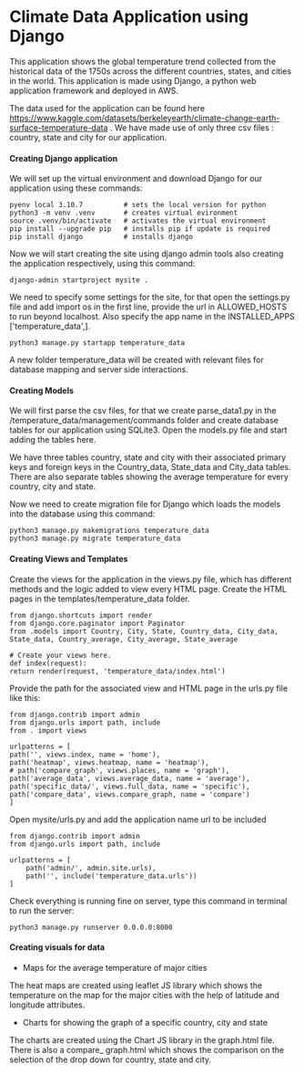 # Climate Data Application using Django
This application shows the global temperature trend collected from the historical data of the 1750s across the different countries, states, and cities in the world. This application is made using Django, a python web application framework and deployed in AWS.

The data used for the application can be found here https://www.kaggle.com/datasets/berkeleyearth/climate-change-earth-surface-temperature-data . We have made use of only three csv files : country, state and city for our application.

#### Creating Django application
We will set up the virtual environment and download Django for our application using these commands:

    pyenv local 3.10.7          # sets the local version for python
    python3 -m venv .venv       # creates virtual evironment 
    source .venv/bin/activate   # activates the virtual environment
    pip install --upgrade pip   # installs pip if update is required
    pip install django          # installs django
Now we will start creating the site using django admin tools also creating the application respectively, using this command:

    django-admin startproject mysite .
    
We need to specify some settings for the site, for that open the settings.py file and add import os in the first line, provide the url in ALLOWED_HOSTS to run beyond localhost. Also specify the app name in the INSTALLED_APPS ['temperature_data',].

    python3 manage.py startapp temperature_data
A new folder temperature_data will be created with relevant files for database mapping and server side interactions.

#### Creating Models
We will first parse the csv files, for that we create parse_data1.py in the /temperature_data/management/commands folder and create database tables for our application using SQLite3. Open the models.py file and start adding the tables here.

We have three tables country, state and city with their associated primary keys and foreign keys in the Country_data, State_data and City_data tables. There are also separate tables showing the average temperature for every country, city and state.

Now we need to create migration file for Django which loads the models into the database using this command:

    python3 manage.py makemigrations temperature_data
    python3 manage.py migrate temperature_data

#### Creating Views and Templates

Create the views for the application in the views.py file, which has different methods and the logic added to view every HTML page. Create the HTML pages in the templates/temperature_data folder. 

    from django.shortcuts import render
    from django.core.paginator import Paginator
    from .models import Country, City, State, Country_data, City_data, State_data, Country_average, City_average, State_average

    # Create your views here.
    def index(request):
    return render(request, 'temperature_data/index.html')

Provide the path for the associated view and HTML page in the urls.py file like this:

    from django.contrib import admin
    from django.urls import path, include
    from . import views

    urlpatterns = [
    path('', views.index, name = 'home'),
    path('heatmap', views.heatmap, name = 'heatmap'),
    # path('compare_graph', views.places, name = 'graph'),
    path('average_data', views.average_data, name = 'average'),
    path('specific_data/', views.full_data, name = 'specific'),
    path('compare_data', views.compare_graph, name = 'compare')
    ]


Open mysite/urls.py and add the application name url to be included

    from django.contrib import admin
    from django.urls import path, include

    urlpatterns = [
        path('admin/', admin.site.urls),
        path('', include('temperature_data.urls'))
    ]

Check everything is running fine on server, type this command in terminal to run the server: 

    python3 manage.py runserver 0.0.0.0:8000

#### Creating visuals for data
* Maps  for the average temperature of major cities

The heat maps are created using leaflet JS library which shows the temperature on the map for the major cities with the help of latitude and longitude attributes. 


* Charts for showing the graph of a specific country, city and state

The charts are created using the Chart JS library in the graph.html file. There is also a compare_ graph.html which shows the comparison on the selection of the drop down for country, state and city.
